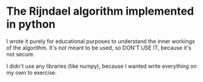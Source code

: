 # The Rijndael algorithm implemented in python
I wrote it purely for educational purposes to understand the inner workings of the algorithm. It's not meant to be used, so DON'T USE IT, because it's not secure.

I didn't use any libraries (like numpy), because I wanted write everything on my own to exercise.
